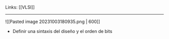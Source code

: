 Links: [[VLSI]]
___

![[Pasted image 20231003180935.png | 600]]
- Definir una sintaxis del diseño y el orden de bits